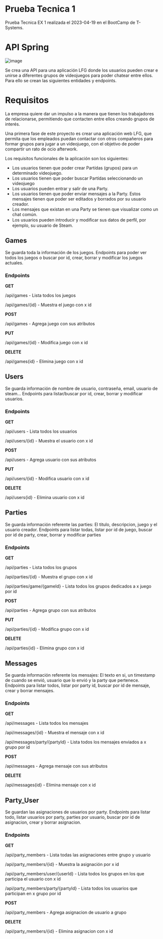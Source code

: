 # Prueba Tecnica 1
Prueba Tecnica EX 1 realizada el 2023-04-19 en el BootCamp de T-Systems.

# API Spring
![image](https://user-images.githubusercontent.com/89463715/233144790-c8ef6828-d950-4018-9fed-303ae1bf4321.png)


Se crea una API para una aplicación LFG donde los usuarios pueden crear e unirse a diferentes grupos de videojuegos para poder chatear entre ellos. Para ello se crean las siguientes entidades y endpoints.

# Requisitos
La empresa quiere dar un impulso a la manera que tienen los trabajadores de relacionarse, permitiendo que contacten entre ellos creando grupos de interés. 

Una primera fase de este proyecto es crear una aplicación web LFG, que permita que los  empleados  puedan  contactar  con  otros  compañeros  para formar grupos para jugar a un videojuego, con el objetivo de poder compartir un rato de ocio afterwork. 

Los requisitos funcionales de la aplicación son los siguientes: 

- Los   usuarios  tienen  que  poder  crear  Partídas  (grupos)  para  un determinado videojuego.
- Los  usuarios  tienen  que  poder  buscar  Partídas  seleccionando  un videojuego
- Los usuarios pueden entrar y salir de una Party. 
- Los  usuarios  tienen  que  poder  enviar  mensajes  a  la  Party. Estos mensajes tienen que poder ser editados y borrados por su usuario creador. 
- Los mensajes que existan en una Party se tienen que visualizar como un chat común. 
- Los usuarios pueden introducir y modiﬁcar sus datos de perﬁl, por ejemplo, su usuario de Steam. 

## Games
Se guarda toda la información de los juegos. Endpoints para poder ver todos los juegos o buscar por id, crear, borrar y modificar los juegos actuales.
### Endpoints
**GET**

/api/games - Lista todos los juegos

/api/games/{id} - Muestra el juego con x id

**POST**

/api/games - Agrega juego con sus atributos

**PUT**

/api/games/{id} - Modifica juego con x id

**DELETE**

/api/games{id} - Elimina juego con x id

## Users
Se guarda información de nombre de usuario, contraseña, email, usuario de steam... Endpoints para listar/buscar por id, crear, borrar y modificar usuarios.
### Endpoints
**GET**

/api/users - Lista todos los usuarios

/api/users/{id} - Muestra el usuario con x id

**POST**

/api/users - Agrega usuario con sus atributos

**PUT**

/api/users/{id} - Modifica usuario con x id

**DELETE**

/api/users{id} - Elimina usuario con x id

## Parties
Se guarda información referente las parties: El titulo, descripcion, juego y el usuario creador. Endpoints para listar todas, listar por id de juego, buscar por id de party, crear, borrar y modificar parties
### Endpoints
**GET**

/api/parties - Lista todos los grupos

/api/parties/{id} - Muestra el grupo con x id

/api/parties/game/{gameId} - Lista todos los grupos dedicados a x juego por id

**POST**

/api/parties - Agrega grupo con sus atributos

**PUT**

/api/parties/{id} - Modifica grupo con x id

**DELETE**

/api/parties{id} - Elimina grupo con x id

## Messages
Se guarda información referente los mensajes: El texto en si, un timestamp de cuando se envió, usuario que lo envió y la party que pertenece. Endpoints para listar todos, listar por party id, buscar por id de mensaje, crear y borrar mensajes.
### Endpoints
**GET**

/api/messages - Lista todos los mensajes

/api/messages/{id} - Muestra el mensaje con x id

/api/messages/party/{partyId} - Lista todos los mensajes enviados a x grupo por id

**POST**

/api/messages - Agrega mensaje con sus atributos

**DELETE**

/api/messages{id} - Elimina mensaje con x id

## Party_User
Se guardan las asignaciones de usuarios por party. Endpoints para listar todo, listar usuarios por party, parties por usuario, buscar por id de asignacion, crear y borrar asignacion.
### Endpoints
**GET**

/api/party_members - Lista todas las asignaciones entre grupo y usuario

/api/party_members/{id} - Muestra la asignación por x id

/api/party_members/user/{userId} - Lista todos los grupos en los que participa el usuario con x id

/api/party_members/party/{partyId} - Lista todos los usuarios que participan en x grupo por id

**POST**

/api/party_members - Agrega asignacion de usuario a grupo

**DELETE**

/api/party_members/{id} - Elimina asignacion con x id
